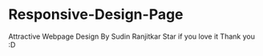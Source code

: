# Responsive-Design-Page
Attractive Webpage Design By Sudin Ranjitkar
Star if you love it Thank you :D
